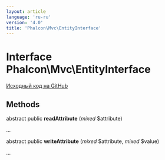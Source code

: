 ```yaml
---
layout: article
language: 'ru-ru'
version: '4.0'
title: 'Phalcon\Mvc\EntityInterface'
---
```


# Interface **Phalcon\Mvc\EntityInterface**

<a href="https://github.com/phalcon/cphalcon/tree/v4.0.0/phalcon/mvc/entityinterface.zep" class="btn btn-default btn-sm">Исходный код на GitHub</a>

## Methods

abstract public **readAttribute** (*mixed* $attribute)

...

abstract public **writeAttribute** (*mixed* $attribute, *mixed* $value)

...